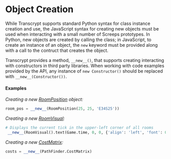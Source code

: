 # Object Creation

While Transcrypt supports standard Python syntax for class instance creation and use, the JavaScript syntax for creating new objects must be used when interacting with a small number of Screeps prototypes.  In Python, new objects are created by calling the class; in JavaScript, to create an instance of an object, the `new` keyword must be provided along with a call to the contruct that creates the object.  

Transcrypt provides a method, `__new__()`, that supports creating interacting with constructors in third party libraries.  When working with code examples provided by the API, any instance of `new Constructor()` should be replaced with `__new__(Constructor())`.

#### Examples
 
_Creating a new [RoomPosition](http://docs.screeps.com/api/#RoomPosition) object:_

```py
room_pos = __new__(RoomPosition(25, 25, 'E34S25'))
```

_Creating a new [RoomVisual](http://docs.screeps.com/api/#RoomVisual):_
```py
# Displays the current tick in the upper-left corner of all rooms
 __new__(RoomVisual().text(Game.time, 0, 0, {'align': 'left', 'font': 0.6}))
 ```
 
_Creating a new [CostMatrix](http://docs.screeps.com/api/#PathFinder-CostMatrix):_
```py
costs = __new__(PathFinder.CostMatrix)
```